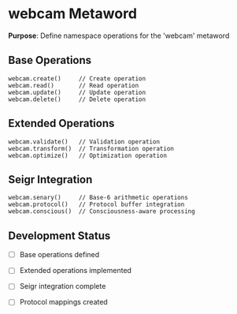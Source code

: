 # webcam Metaword

**Purpose**: Define namespace operations for the 'webcam' metaword

## Base Operations

```hyphos
webcam.create()     // Create operation
webcam.read()       // Read operation  
webcam.update()     // Update operation
webcam.delete()     // Delete operation
```

## Extended Operations

```hyphos
webcam.validate()   // Validation operation
webcam.transform()  // Transformation operation
webcam.optimize()   // Optimization operation
```

## Seigr Integration

```hyphos
webcam.senary()     // Base-6 arithmetic operations
webcam.protocol()   // Protocol buffer integration
webcam.conscious()  // Consciousness-aware processing
```

## Development Status

- [ ] Base operations defined
- [ ] Extended operations implemented  
- [ ] Seigr integration complete
- [ ] Protocol mappings created

